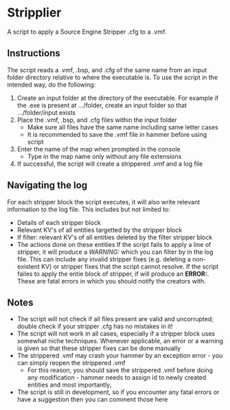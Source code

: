# Stripplier
A script to apply a Source Engine Stripper .cfg to a .vmf.
## Instructions
The script reads a .vmf, .bsp, and .cfg of the same name from an input folder directory relative to where the executable is. To use the script in the intended way, do the following:
1) Create an input folder at the directory of the executable. For example if the .exe is present at .../folder, create an input folder so that .../folder/input exists
2) Place the .vmf, .bsp, and .cfg files within the input folder
   - Make sure all files have the same name including same letter cases
   - It is recommended to save the .vmf file in hammer before using script
3) Enter the name of the map when prompted in the console
   - Type in the map name only without any file extensions
4) If successful, the script will create a strippered .vmf and a log file
## Navigating the log
For each stripper block the script executes, it will also write relevant information to the log file. This includes but not limited to:
- Details of each stripper block
- Relevant KV's of all entities targetted by the stripper block
- If filter: relevant KV's of all entities deleted by the filter stripper block
- The actions done on these entities
If the script fails to apply a line of stripper, it will produce a _WARNING:_ which you can filter by in the log file. This can include any invalid stripper fixes (e.g. deleting a non-existent KV) or stripper fixes that the script cannot resolve.
If the script failes to apply the entie block of stripper, if will produce an **ERROR:**. These are fatal errors in which you should notify the creators with.
## Notes
- The script will not check if all files present are valid and uncorrupted; double check if your stripper .cfg has no mistakes in it!
- The script will not work in all cases, especially if a stripper block uses somewhat niche techniques. Whenever applicable, an error or a warning is given so that these stripper fixes can be done manually
- The strippered .vmf may crash your hammer by an exception error - you can simply reopen the strippered .vmf
  - For this reason, you should save the strippered .vmf before doing any modification - hammer needs to assign id to newly created entities
and most importantly,
- The script is still in development, so if you encounter any fatal errors or have a suggestion then you can comment those here
